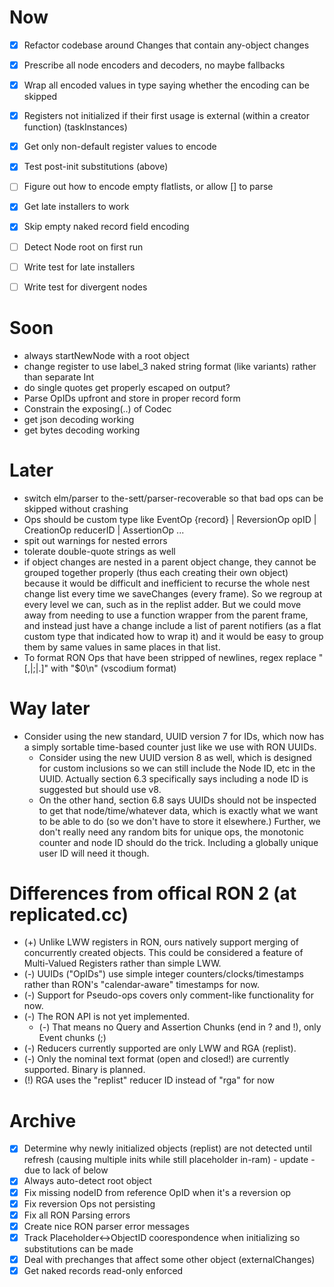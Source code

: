 # Now
- [X] Refactor codebase around Changes that contain any-object changes
- [X] Prescribe all node encoders and decoders, no maybe fallbacks
- [X] Wrap all encoded values in type saying whether the encoding can be skipped
- [X] Registers not initialized if their first usage is external (within a creator function) (taskInstances)
- [X] Get only non-default register values to encode
- [X] Test post-init substitutions (above)
- [ ] Figure out how to encode empty flatlists, or allow [] to parse
- [X] Get late installers to work
- [X] Skip empty naked record field encoding
- [ ] Detect Node root on first run
- [ ] Write test for late installers
- [ ] Write test for divergent nodes



# Soon
- always startNewNode with a root object 
- change register to use label_3 naked string format (like variants) rather than separate Int
- do single quotes get properly escaped on output?
- Parse OpIDs upfront and store in proper record form
- Constrain the exposing(..) of Codec
- get json decoding working
- get bytes decoding working


# Later
- switch elm/parser to the-sett/parser-recoverable so that bad ops can be skipped without crashing
- Ops should be custom type like EventOp {record} | ReversionOp opID | CreationOp reducerID | AssertionOp ...
- spit out warnings for nested errors
- tolerate double-quote strings as well
- if object changes are nested in a parent object change, they cannot be grouped together properly (thus each creating their own object) because it would be difficult and inefficient to recurse the whole nest change list every time we saveChanges (every frame). So we regroup at every level we can, such as in the replist adder. But we could move away from needing to use a function wrapper from the parent frame, and instead just have a change include a list of parent notifiers (as a flat custom type that indicated how to wrap it) and it would be easy to group them by same values in same places in that list.
- To format RON Ops that have been stripped of newlines, regex replace "[,|;|.]" with "$0\n" (vscodium format)


# Way later
- Consider using the new standard, UUID version 7 for IDs, which now has a simply sortable time-based counter just like we use with RON UUIDs.
  - Consider using the new UUID version 8 as well, which is designed for custom inclusions so we can still include the Node ID, etc in the UUID. Actually section 6.3 specifically says including a node ID is suggested but should use v8.
  - On the other hand, section 6.8 says UUIDs should not be inspected to get that node/time/whatever data, which is exactly what we want to be able to do (so we don't have to store it elsewhere.) Further, we don't really need any random bits for unique ops, the monotonic counter and node ID should do the trick. Including a globally unique user ID will need it though.


# Differences from offical RON 2 (at replicated.cc)
- (+) Unlike LWW registers in RON, ours natively support merging of concurrently created objects. This could be considered a feature of Multi-Valued Registers rather than simple LWW.
- (-) UUIDs ("OpIDs") use simple integer counters/clocks/timestamps rather than RON's "calendar-aware" timestamps for now.
- (-) Support for Pseudo-ops covers only comment-like functionality for now. 
- (-) The RON API is not yet implemented.
  - (-) That means no Query and Assertion Chunks (end in ? and !), only Event chunks (;)
- (-) Reducers currently supported are only LWW and RGA (replist).
- (-) Only the nominal text format (open and closed!) are currently supported. Binary is planned.
- (!) RGA uses the "replist" reducer ID instead of "rga" for now



# Archive
- [X] Determine why newly initialized objects (replist) are not detected until refresh (causing multiple inits while still placeholder in-ram) - update - due to lack of below
- [X] Always auto-detect root object
- [X] Fix missing nodeID from reference OpID when it's a reversion op
- [X] Fix reversion Ops not persisting
- [X] Fix all RON Parsing errors
- [X] Create nice RON parser error messages
- [X] Track Placeholder<->ObjectID coorespondence when initializing so substitutions can be made
- [X] Deal with prechanges that affect some other object (externalChanges)
- [X] Get naked records read-only enforced